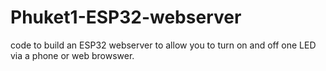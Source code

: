 # Phuket1-ESP32-webserver
code to build an ESP32 webserver to allow you to turn on and off one LED via a phone or web browswer.
